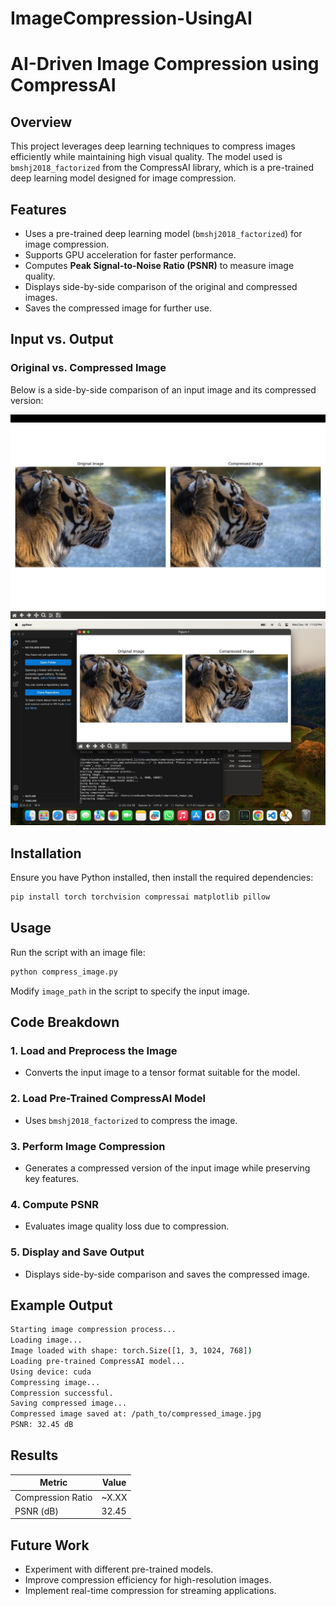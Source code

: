 # ImageCompression-UsingAI
# AI-Driven Image Compression using CompressAI

## Overview
This project leverages deep learning techniques to compress images efficiently while maintaining high visual quality. The model used is `bmshj2018_factorized` from the CompressAI library, which is a pre-trained deep learning model designed for image compression.

## Features
- Uses a pre-trained deep learning model (`bmshj2018_factorized`) for image compression.
- Supports GPU acceleration for faster performance.
- Computes **Peak Signal-to-Noise Ratio (PSNR)** to measure image quality.
- Displays side-by-side comparison of the original and compressed images.
- Saves the compressed image for further use.

## Input vs. Output
### Original vs. Compressed Image
Below is a side-by-side comparison of an input image and its compressed version:

![Original vs Compressed](image0.jpg)
![Code + Compression](image1.jpg)

## Installation
Ensure you have Python installed, then install the required dependencies:

```bash
pip install torch torchvision compressai matplotlib pillow
```

## Usage
Run the script with an image file:

```bash
python compress_image.py
```

Modify `image_path` in the script to specify the input image.

## Code Breakdown
### 1. Load and Preprocess the Image
- Converts the input image to a tensor format suitable for the model.

### 2. Load Pre-Trained CompressAI Model
- Uses `bmshj2018_factorized` to compress the image.

### 3. Perform Image Compression
- Generates a compressed version of the input image while preserving key features.

### 4. Compute PSNR
- Evaluates image quality loss due to compression.

### 5. Display and Save Output
- Displays side-by-side comparison and saves the compressed image.

## Example Output
```bash
Starting image compression process...
Loading image...
Image loaded with shape: torch.Size([1, 3, 1024, 768])
Loading pre-trained CompressAI model...
Using device: cuda
Compressing image...
Compression successful.
Saving compressed image...
Compressed image saved at: /path_to/compressed_image.jpg
PSNR: 32.45 dB
```

## Results
| Metric        | Value |
|--------------|-------|
| Compression Ratio | ~X.XX |
| PSNR (dB)        | 32.45 |

## Future Work
- Experiment with different pre-trained models.
- Improve compression efficiency for high-resolution images.
- Implement real-time compression for streaming applications.


